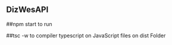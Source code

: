 ## DizWesAPI

##npm start to run

##tsc -w to compiler typescript on JavaScript files on dist Folder

